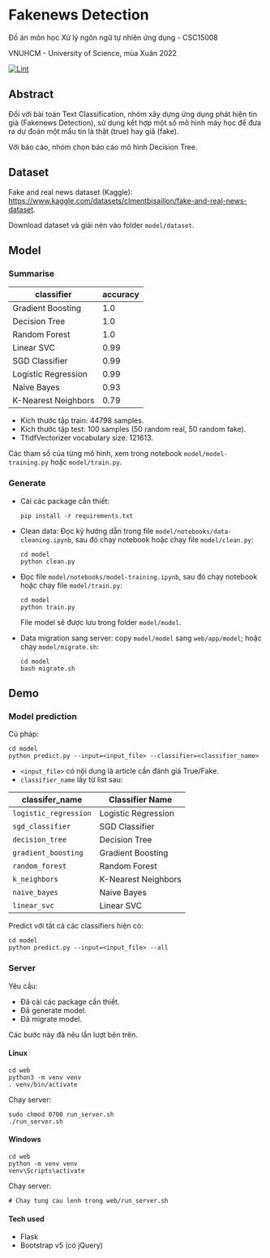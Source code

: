 # Fakenews Detection
Đồ án môn học Xử lý ngôn ngữ tự nhiên ứng dụng - CSC15008

VNUHCM - University of Science, mùa Xuân 2022

[![Lint](https://github.com/trhgquan/fakenews-detection/actions/workflows/lint.yml/badge.svg)](https://github.com/trhgquan/fakenews-detection/actions/workflows/lint.yml)

## Abstract
Đối với bài toán Text Classification, nhóm xây dựng ứng dụng phát hiện tin giả (Fakenews Detection), sử dụng kết hợp một số mô hình máy học để đưa ra dự đoán một mẩu tin là thật (true) hay giả (fake).

Với báo cáo, nhóm chọn báo cáo mô hình Decision Tree.

## Dataset
Fake and real news dataset (Kaggle): https://www.kaggle.com/datasets/clmentbisaillon/fake-and-real-news-dataset.

Download dataset và giải nén vào folder `model/dataset`.

## Model
### Summarise
|classifier|accuracy|
|----------|--------|
|Gradient Boosting|1.0|
|Decision Tree|1.0|
|Random Forest|1.0|
|Linear SVC|0.99|
|SGD Classifier|0.99|
|Logistic Regression|0.99|
|Naive Bayes|0.93|
|K-Nearest Neighbors|0.79|

- Kích thước tập train: 44798 samples.
- Kích thước tập test: 100 samples (50 random real, 50 random fake).
- TfidfVectorizer vocabulary size: 121613.

Các tham số của từng mô hình, xem trong notebook `model/model-training.py` hoặc `model/train.py`.

### Generate
- Cài các package cần thiết:
    ```
    pip install -r requirements.txt
    ```
- Clean data: Đọc kỹ hướng dẫn trong file `model/notebooks/data-cleaning.ipynb`, sau đó chạy notebook hoặc chạy file `model/clean.py`:
    ```
    cd model
    python clean.py
    ```

- Đọc file `model/notebooks/model-training.ipynb`, sau đó chạy notebook hoặc chạy file `model/train.py`:
    ```
    cd model
    python train.py
    ```
    File model sẽ được lưu trong folder `model/model`.

- Data migration sang server: copy `model/model` sang `web/app/model`; hoặc chạy `model/migrate.sh`:
    ```
    cd model
    bash migrate.sh
    ```

## Demo
### Model prediction
Cú pháp:
```
cd model
python predict.py --input=<input_file> --classifier=<classifier_name>
```

- `<input_file>` có nội dung là article cần đánh giá True/Fake.
- `classifier_name` lấy từ list sau:

|classifer_name|Classifier Name|
|--------------|---------------|
|`logistic_regression`|Logistic Regression|
|`sgd_classifier`|SGD Classifier|
|`decision_tree`|Decision Tree|
|`gradient_boosting`|Gradient Boosting|
|`random_forest`|Random Forest|
|`k_neighbors`|K-Nearest Neighbors|
|`naive_bayes`|Naive Bayes|
|`linear_svc`|Linear SVC|

Predict với tất cả các classifiers hiện có:
```
cd model
python predict.py --input=<input_file> --all
```

### Server
Yêu cầu:
- Đã cài các package cần thiết.
- Đã generate model.
- Đã migrate model.

Các bước này đã nêu lần lượt bên trên.

#### Linux
```
cd web
python3 -m venv venv
. venv/bin/activate
```

Chạy server:
```
sudo chmod 0700 run_server.sh
./run_server.sh
```

#### Windows
```
cd web
python -m venv venv
venv\Scripts\activate
```

Chạy server:
```
# Chay tung cau lenh trong web/run_server.sh
```

#### Tech used
- Flask
- Bootstrap v5 (có jQuery)